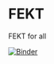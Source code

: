 # FEKT
FEKT for all


[![Binder](https://mybinder.org/badge_logo.svg)](https://mybinder.org/v2/gh/venca611/FEKT/master?urlpath=https%3A%2F%2Fgithub.com%2Fvenca611%2FFEKT%2Fblob%2Fmaster%2F1.semestr%2FEL1%2FZ%25C3%25A1kl_Z%25C3%25A1kony.ipynb)
